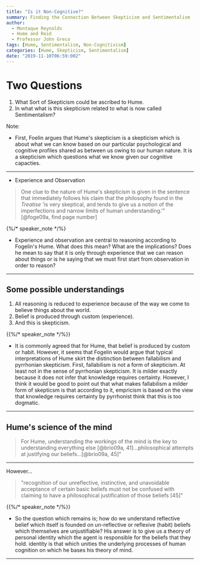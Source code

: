 ```yaml
---
title: "Is it Non-Cognitive?"
summary: Finding the Connection Between Skepticism and Sentimentalism
author:
  - Montaque Reynolds
  - Hume and Reid
  - Professor John Greco
tags: [Hume, Sentimentalism, Non-Cognitivism]
categories: [Hume, Skepticism, Sentimentalism]
date: "2019-11-10T06:59:002"
---
```


# Two Questions

1. What Sort of Skepticism could be ascribed to Hume.
2. In what what is this skepticism related to what is now called Sentimentalism?


Note:

- First, Foelin argues that Hume's skepticism is a skepticism which is about what we can know based on our particular psychological and cognitive profiles shared as between us owing to our human nature. It is a skepticism which questions what we know given our cognitive capacties.



---

* Experience and Observation

> One clue to the nature of Hume's skepticism is given in the sentence that immediately follows his claim that the philosophy found in the *Treatise* 'is very skeptical, and tends to give us a notion of the imperfections and narrow limits of human understanding.'"[@foge09a, find page number]


{%/* speaker_note */%}
- Experience and observation are central to reasoning according to Fogelin's Hume. What does this mean? What are the implications? Does he mean to say that it is only through experience that we can reason about things or is he saying that we must first start from observation in order to reason?

---

## Some possible understandings

1. All reasoning is reduced to experience because of the way we come to believe things about the world.
2. Belief is produced through custom (experience).
3. And this is skepticism.


{{%/* speaker_note */%}}
- It is commonly agreed that for Hume, that belief is produced by custom or habit. However, it seems that Fogelin would argue that typical interpretations of Hume skirt the distinction between fallabilism and pyrrhonian skepticism. First, fallabilism is not a form of skepticism. At least not in the sense of pyrrhonian skepticism. It is milder exactly because it does not infer that knowledge requires certainty. However, I think it would be good to point out that what makes fallabilism a milder form of skepticsm is that according to it, empricism is based on the view that knowledge requires certainty by pyrrhonist think that this is too dogmatic.

---

## Hume's science of the mind

> For Hume, understanding the workings of the mind is the key to understanding everything else [@brio09a, 41]...philosophical attempts at justifying our beliefs...[@brio09a, 45]"

---

However...

> "recognition of our unreflective, instinctive, and unavoidable acceptance of certain basic beliefs must not be confused with claiming to have a philosophical justification of those beliefs [45]"


{{%/* speaker_note */%}}
- So the question which remains is; how do we understand reflective belief which itself is founded on un-reflective or reflexive (habit) beliefs which themselves are unjustifiable? His answer is to give us a theory of personal identity which the agent is responsible for the beliefs that they hold. identity is that which unities the underlying processes of human cognition on which he bases his theory of mind.

---


